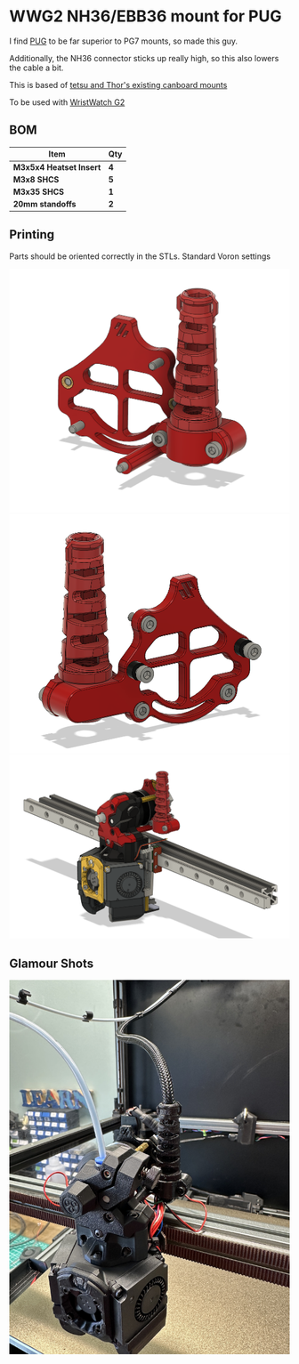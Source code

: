 # WWG2 NH36/EBB36 mount for PUG

I find [PUG](https://www.printables.com/model/378567-pug-parametric-umbilical-gland) to be far superior to PG7 mounts, so made this guy.

Additionally, the NH36 connector sticks up really high, so this also lowers the cable a bit. 

This is based of [tetsu and Thor's existing canboard mounts](https://github.com/tetsu97/WristWatch-G2-Extruder/blob/main/CAD/WWG2_canboard_mounts.step)

To be used with [WristWatch G2](https://github.com/tetsu97/WristWatch-G2-Extruder/tree/main)

## BOM

| **Item**                     | **Qty**    |
| ---------------------------- | ---------- |
| **M3x5x4 Heatset Insert**    | **4**      |
| **M3x8 SHCS**                | **5**      | 
| **M3x35 SHCS**               | **1**      | 
| **20mm standoffs**           | **2**      | 

## Printing

Parts should be oriented correctly in the STLs. Standard Voron settings

![front](https://github.com/therick0996/voron_mods/blob/main/WWG2_NH36_PUG_mount/images/front.png)
![rear](https://github.com/therick0996/voron_mods/blob/main/WWG2_NH36_PUG_mount/images/rear.png)
![with xol](https://github.com/therick0996/voron_mods/blob/main/WWG2_NH36_PUG_mount/images/with_xol.png)

## Glamour Shots

![door closed](https://github.com/therick0996/voron_mods/blob/main/WWG2_NH36_PUG_mount/images/actual.jpg)

